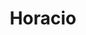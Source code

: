 ---
title: "Horacio"
url: /ciudad-autonoma-de-buenos-aires/horacio-avenida-corrientes/
shop: Eisenwaren
---